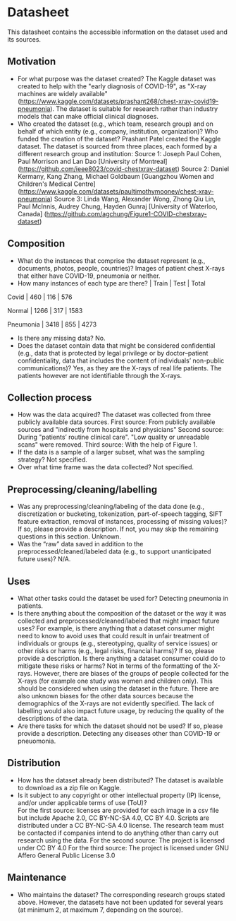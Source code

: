# Datasheet 
This datasheet contains the accessible information on the dataset used and its sources.

## Motivation

- For what purpose was the dataset created? 
The Kaggle dataset was created to help with the "early diagnosis of COVID-19", as "X-ray machines are widely available" (https://www.kaggle.com/datasets/prashant268/chest-xray-covid19-pneumonia).
The dataset is suitable for research rather than industry models that can make official clinical diagnoses. 
- Who created the dataset (e.g., which team, research group) and on behalf of which entity (e.g., company, institution, organization)? Who funded the creation of the dataset?
Prashant Patel created the Kaggle dataset.
The dataset is sourced from three places, each formed by a different research group and institution:
Source 1: Joseph Paul Cohen, Paul Morrison and Lan Dao [University of Montreal]
(https://github.com/ieee8023/covid-chestxray-dataset)
Source 2: Daniel Kermany, Kang Zhang, Michael Goldbaum [Guangzhou Women and Children's Medical Centre]
(https://www.kaggle.com/datasets/paultimothymooney/chest-xray-pneumonia)
Source 3: Linda Wang, Alexander Wong, Zhong Qiu Lin, Paul McInnis, Audrey Chung, Hayden Gunraj [University of Waterloo, Canada]
(https://github.com/agchung/Figure1-COVID-chestxray-dataset)
 
## Composition

- What do the instances that comprise the dataset represent (e.g., documents, photos, people, countries)? 
Images of patient chest X-rays that either have COVID-19, pneumonia or neither.
- How many instances of each type are there? 
           |   Train   |  Test  |  Total 

 Covid     |   460     |   116  |  576
 
 Normal    |   1266    |   317  |  1583
 
 Pneumonia |   3418    |   855  |  4273
- Is there any missing data?
No.
- Does the dataset contain data that might be considered confidential (e.g., data that is protected by legal privilege or by    doctor–patient confidentiality, data that includes the content of individuals’ non-public communications)?
Yes, as they are the X-rays of real life patients. The patients however are not identifiable through the X-rays.

## Collection process

- How was the data acquired? 
The dataset was collected from three publicly available data sources.
First source: From publicly available sources and "indirectly from hospitals and physicians"
Second source: During "patients’ routine clinical care". "Low quality or unreadable scans" were removed.
Third source: With the help of Figure 1. 
- If the data is a sample of a larger subset, what was the sampling strategy? 
Not specified.
- Over what time frame was the data collected?
Not specified.

## Preprocessing/cleaning/labelling

- Was any preprocessing/cleaning/labeling of the data done (e.g., discretization or bucketing, tokenization, part-of-speech tagging, SIFT feature extraction, removal of instances, processing of missing values)? 
If so, please provide a description. If not, you may skip the remaining questions in this section. 
Unknown.
- Was the “raw” data saved in addition to the preprocessed/cleaned/labeled data (e.g., to support unanticipated future uses)? 
N/A.
 
## Uses

- What other tasks could the dataset be used for? 
Detecting pneumonia in patients.
- Is there anything about the composition of the dataset or the way it was collected and preprocessed/cleaned/labeled that might impact future uses? For example, is there anything that a dataset consumer might need to know to avoid uses that could result in unfair treatment of individuals or groups 
(e.g., stereotyping, quality of service issues) or other risks or harms (e.g., legal risks, financial harms)? If so, please provide a description. Is there anything a dataset consumer 
could do to mitigate these risks or harms? 
Not in terms of the formatting of the X-rays. However, there are biases of the groups of people collected for the X-rays (for example one study was women and children only). This should be considered 
when using the dataset in the future. There are also unknown biases for the other data sources because the demographics of the X-rays are not evidently specified. The lack of 
labelling would also impact future usage, by reducing the quality of the descriptions of the data.
- Are there tasks for which the dataset should not be used? If so, please provide a description.
Detecting any diseases other than COVID-19 or pneuomonia. 

## Distribution

- How has the dataset already been distributed? 
The dataset is available to download as a zip file on Kaggle.
- Is it subject to any copyright or other intellectual property (IP) license, and/or under applicable terms of use (ToU)?  
For the first source: licenses are provided for each image in a csv file but include Apache 2.0, CC BY-NC-SA 4.0, CC BY 4.0. Scripts are distributed under a  CC BY-NC-SA 4.0 license.
                      The research team must be contacted if companies intend to do anything other than carry out research using the data.
For the second source: The project is licensed under CC BY 4.0
For the third source: The project is licensed under GNU Affero General Public License 3.0

## Maintenance

- Who maintains the dataset?
The corresponding research groups stated above. However, the datasets have not been updated for several years (at minimum 2, at maximum 7, depending on the source).

